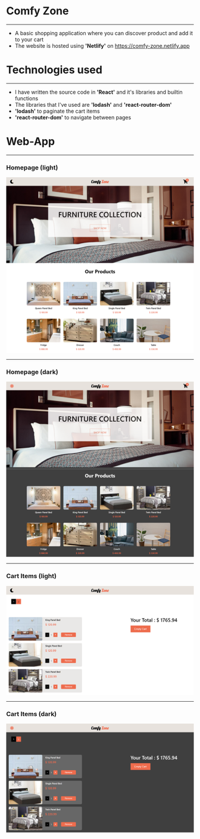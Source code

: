 # Comfy Zone

---

- A basic shopping application where you can discover product and add it to your cart
- The website is hosted using **'Netlify'** on https://comfy-zone.netlify.app

# Technologies used

---

- I have written the source code in **'React'** and it's libraries and builtin functions
- The libraries that I've used are **'lodash'** and **'react-router-dom'**
- **'lodash'** to paginate the cart items
- **'react-router-dom'** to navigate between pages

# Web-App

---

### Homepage (light)

![alt](./screenshots/homepage.png)

---

### Homepage (dark)

![alt](<./screenshots/homepage%20(dark).png>)

---

### Cart Items (light)

![alt](./screenshots/cart-products.png)

---

### Cart Items (dark)

![alt](<./screenshots/cart-products%20(dark).png>)
